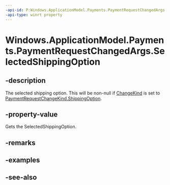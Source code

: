 ```yaml
---
-api-id: P:Windows.ApplicationModel.Payments.PaymentRequestChangedArgs.SelectedShippingOption
-api-type: winrt property
---
```


<!-- Property syntax
public Windows.ApplicationModel.Payments.PaymentShippingOption SelectedShippingOption { get; }
-->

# Windows.ApplicationModel.Payments.PaymentRequestChangedArgs.SelectedShippingOption

## -description
The selected shipping option. This will be non-null if [ChangeKind](paymentrequestchangedargs_changekind.md) is set to [PaymentRequestChangeKind.ShippingOption](paymentrequestchangekind.md).

## -property-value
Gets the SelectedShippingOption.

## -remarks

## -examples

## -see-also